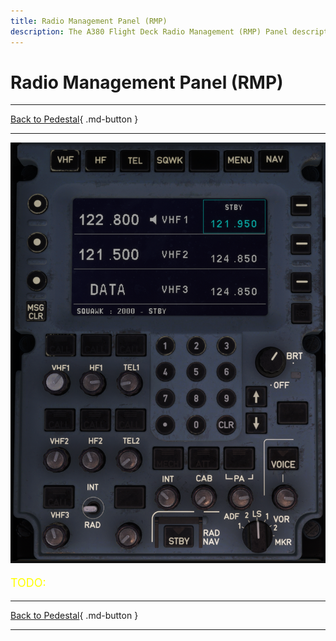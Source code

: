 ```yaml
---
title: Radio Management Panel (RMP)
description: The A380 Flight Deck Radio Management (RMP) Panel description.
---
```


# Radio Management Panel (RMP)

---

[Back to Pedestal](../overviews/pedestal.md){ .md-button }

---

![img_2.png](../../../assets/a380x-briefing/flight-deck/pedestal/rmp.png)


[//]: # (TODO)
<p style="color:yellow; font-size:18px;">TODO: </p>


---

[Back to Pedestal](../overviews/pedestal.md){ .md-button }

---



